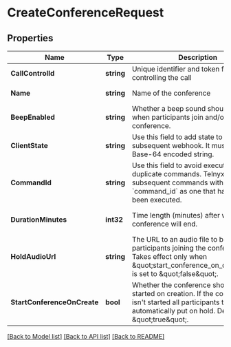 # CreateConferenceRequest

## Properties
Name | Type | Description | Notes
------------ | ------------- | ------------- | -------------
**CallControlId** | **string** | Unique identifier and token for controlling the call | [default to null]
**Name** | **string** | Name of the conference | [default to null]
**BeepEnabled** | **string** | Whether a beep sound should be played when participants join and/or leave the conference. | [optional] [default to null]
**ClientState** | **string** | Use this field to add state to every subsequent webhook. It must be a valid Base-64 encoded string. | [optional] [default to null]
**CommandId** | **string** | Use this field to avoid execution of duplicate commands. Telnyx will ignore subsequent commands with the same &#x60;command_id&#x60; as one that has already been executed. | [optional] [default to null]
**DurationMinutes** | **int32** | Time length (minutes) after which the conference will end. | [optional] [default to null]
**HoldAudioUrl** | **string** | The URL to an audio file to be played to participants joining the conference. Takes effect only when \&quot;start_conference_on_create\&quot; is set to \&quot;false\&quot;. | [optional] [default to null]
**StartConferenceOnCreate** | **bool** | Whether the conference should be started on creation. If the conference isn&#x27;t started all participants that join are automatically put on hold. Defaults to \&quot;true\&quot;. | [optional] [default to null]

[[Back to Model list]](../README.md#documentation-for-models) [[Back to API list]](../README.md#documentation-for-api-endpoints) [[Back to README]](../README.md)

